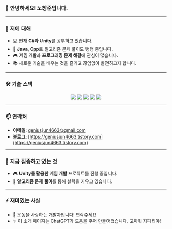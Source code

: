 ### 👋 안녕하세요! 노창준입니다.

---

### 🚀 저에 대해
- 💻 현재 **C#과 Unity**를 공부하고 있습니다.
- 🌱 **Java**, **Cpp**로 알고리즘 문제 풀이도 병행 중입니다.
- 🎮 **게임 개발**과 **프로그래밍 문제 해결**에 관심이 많습니다.
- 📚 새로운 기술을 배우는 것을 즐기고 끊임없이 발전하고자 합니다.

---

### 🛠 기술 스택
<p align="center">
  <img src="https://img.shields.io/badge/C-A8B9CC?style=flat-square&logo=C&logoColor=white"/>
  <img src="https://img.shields.io/badge/C++-00599C?style=flat-square&logo=C%2B%2B&logoColor=white"/>
  <img src="https://img.shields.io/badge/C%23-239120?style=flat-square&logo=C%20Sharp&logoColor=white"/>
  <img src="https://img.shields.io/badge/Unity-000000?style=flat-square&logo=Unity&logoColor=white"/>
  <img src="https://img.shields.io/badge/Java-007396?style=flat-square&logo=Java&logoColor=white"/>
</p>

---

### 📫 연락처
- **이메일**: geniusjun4663@gmail.com
- **블로그**: [https://geniusjun4663.tistory.com](https://geniusjun4663.tistory.com)

---

### 🌟 지금 집중하고 있는 것
- 🎮 **Unity를 활용한 게임 개발** 프로젝트를 진행 중입니다.
- 🧩 **알고리즘 문제 풀이**를 통해 실력을 키우고 있습니다.

---

### ⚡ 재미있는 사실
- 🍜 운동을 사랑하는 개발자입니다! 연락주세요
- ✨ 이 소개 페이지는 ChatGPT가 도움을 주어 만들어졌습니다. 고마워 지피티야!
